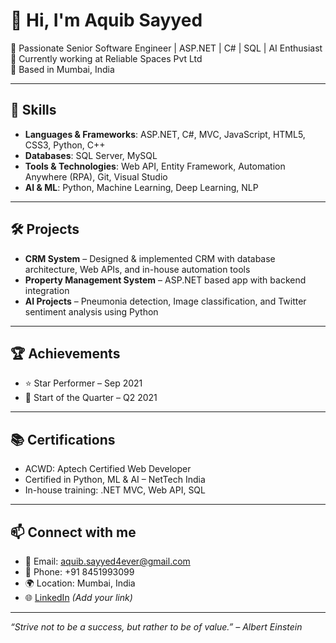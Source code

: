 # 👋 Hi, I'm Aquib Sayyed

🎯 Passionate Senior Software Engineer | ASP.NET | C# | SQL | AI Enthusiast  
💼 Currently working at Reliable Spaces Pvt Ltd  
📍 Based in Mumbai, India  

---

## 🧠 Skills
- **Languages & Frameworks**: ASP.NET, C#, MVC, JavaScript, HTML5, CSS3, Python, C++
- **Databases**: SQL Server, MySQL
- **Tools & Technologies**: Web API, Entity Framework, Automation Anywhere (RPA), Git, Visual Studio  
- **AI & ML**: Python, Machine Learning, Deep Learning, NLP

---

## 🛠️ Projects

- **CRM System** – Designed & implemented CRM with database architecture, Web APIs, and in-house automation tools  
- **Property Management System** – ASP.NET based app with backend integration  
- **AI Projects** – Pneumonia detection, Image classification, and Twitter sentiment analysis using Python

---

## 🏆 Achievements

- ⭐ Star Performer – Sep 2021  
- 🏅 Start of the Quarter – Q2 2021  

---

## 📚 Certifications

- ACWD: Aptech Certified Web Developer  
- Certified in Python, ML & AI – NetTech India  
- In-house training: .NET MVC, Web API, SQL

---

## 📫 Connect with me
- 💌 Email: aquib.sayyed4ever@gmail.com  
- 📱 Phone: +91 8451993099  
- 🌍 Location: Mumbai, India  
- 🌐 [LinkedIn](https://www.linkedin.com/in/your-profile/) *(Add your link)*

---

_“Strive not to be a success, but rather to be of value.” – Albert Einstein_
